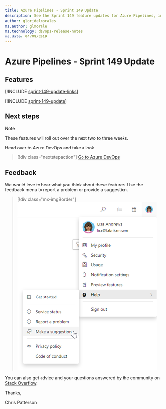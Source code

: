 ```yaml
---
title: Azure Pipelines - Sprint 149 Update
description: See the Sprint 149 feature updates for Azure Pipelines, including next steps.
author: gloridelmorales
ms.author: glmorale
ms.technology: devops-release-notes
ms.date: 04/08/2019
---
```


# Azure Pipelines - Sprint 149 Update

## Features

[!INCLUDE [sprint-149-update-links](../includes/pipelines/sprint-149-update-links.md)]

[!INCLUDE [sprint-149-update](../includes/pipelines/sprint-149-update.md)]

## Next steps

> [!NOTE]
> These features will roll out over the next two to three weeks.

Head over to Azure DevOps and take a look.

> [!div class="nextstepaction"]
> [Go to Azure DevOps](https://go.microsoft.com/fwlink/?LinkId=307137&campaign=o~msft~docs~product-vsts~release-notes)

## Feedback

We would love to hear what you think about these features. Use the feedback menu to report a problem or provide a suggestion.

> [!div class="mx-imgBorder"]
> ![Make a suggestion](../../media/help-make-a-suggestion.png)

You can also get advice and your questions answered by the community on [Stack Overflow](https://stackoverflow.com/questions/tagged/azure-devops).

Thanks,

Chris Patterson
